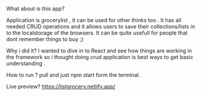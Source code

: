 What about is this app?

Application is grocerylist , it can be used for other thinks too . It has all needed CRUD operations and it allows users to save their collections/lists in to the localstorage of the browsers. It can be quite usefull for people that dont remember things to buy ;)

Why i did it?
I wanted to dive in to React and see how things are working in the framework so i thought doing crud application is best ways to get basic understanding .

How to run ?
pull and just npm start form the terminal.

Live preview?
https://listgrocery.netlify.app/
